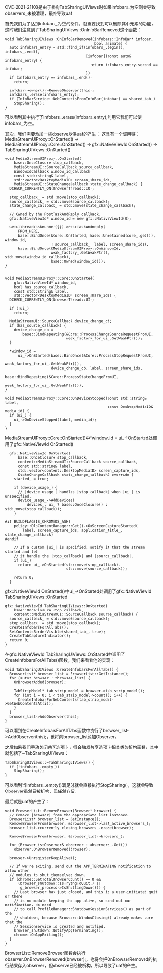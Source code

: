 CVE-2021-21108是由于析构TabSharingUIViews时如果infobars_为空则会导致observers_未被清理，最终导致uaf

首先我们为了达到infobars_为空的条件，就需要找到可以删除其中元素的功能，这时我们注意到了TabSharingUIViews::OnInfoBarRemoved这个函数：

```
void TabSharingUIViews::OnInfoBarRemoved(infobars::InfoBar* infobar,
                                         bool animate) {
  auto infobars_entry = std::find_if(infobars_.begin(), infobars_.end(),
                                     [infobar](const auto& infobars_entry) {
                                       return infobars_entry.second == infobar;
                                     });
  if (infobars_entry == infobars_.end())
    return;

  infobar->owner()->RemoveObserver(this);
  infobars_.erase(infobars_entry);
  if (InfoBarService::WebContentsFromInfoBar(infobar) == shared_tab_)
    StopSharing();
}
```
可以看到其中执行了infobars_.erase(infobars_entry);利用它我们可以使infobars_为空。

其次，我们需要添加一些observe以供uaf的产生：
这里有一个调用链：MediaStreamUIProxy::OnStarted() -> MediaStreamUIProxy::Core::OnStarted() -> gfx::NativeViewId OnStarted()
 -> TabSharingUIViews::OnStarted()
```
void MediaStreamUIProxy::OnStarted(
    base::OnceClosure stop_callback,
    MediaStreamUI::SourceCallback source_callback,
    WindowIdCallback window_id_callback,
    const std::string& label,
    std::vector<DesktopMediaID> screen_share_ids,
    MediaStreamUI::StateChangeCallback state_change_callback) {
  DCHECK_CURRENTLY_ON(BrowserThread::IO);

  stop_callback_ = std::move(stop_callback);
  source_callback_ = std::move(source_callback);
  state_change_callback_ = std::move(state_change_callback);

  // Owned by the PostTaskAndReply callback.
  gfx::NativeViewId* window_id = new gfx::NativeViewId(0);

  GetUIThreadTaskRunner({})->PostTaskAndReply(
      FROM_HERE,
      base::BindOnce(&Core::OnStarted, base::Unretained(core_.get()), window_id,
                     !!source_callback_, label, screen_share_ids),
      base::BindOnce(&MediaStreamUIProxy::OnWindowId,
                     weak_factory_.GetWeakPtr(), std::move(window_id_callback),
                     base::Owned(window_id)));
}


void MediaStreamUIProxy::Core::OnStarted(
    gfx::NativeViewId* window_id,
    bool has_source_callback,
    const std::string& label,
    std::vector<DesktopMediaID> screen_share_ids) {
  DCHECK_CURRENTLY_ON(BrowserThread::UI);

  if (!ui_)
    return;

  MediaStreamUI::SourceCallback device_change_cb;
  if (has_source_callback) {
    device_change_cb =
        base::BindRepeating(&Core::ProcessChangeSourceRequestFromUI,
                            weak_factory_for_ui_.GetWeakPtr());
  }

  *window_id =
      ui_->OnStarted(base::BindOnce(&Core::ProcessStopRequestFromUI,
                                    weak_factory_for_ui_.GetWeakPtr()),
                     device_change_cb, label, screen_share_ids,
                     base::BindRepeating(&Core::ProcessStateChangeFromUI,
                                         weak_factory_for_ui_.GetWeakPtr()));
}

void MediaStreamUIProxy::Core::OnDeviceStopped(const std::string& label,
                                               const DesktopMediaID& media_id) {
  if (ui_) {
    ui_->OnDeviceStopped(label, media_id);
  }
}
```
MediaStreamUIProxy::Core::OnStarted()中*window_id = ui_->OnStarted处调用了gfx::NativeViewId OnStarted()
```
  gfx::NativeViewId OnStarted(
      base::OnceClosure stop_callback,
      content::MediaStreamUI::SourceCallback source_callback,
      const std::string& label,
      std::vector<content::DesktopMediaID> screen_capture_ids,
      StateChangeCallback state_change_callback) override {
    started_ = true;

    if (device_usage_) {
      // |device_usage_| handles |stop_callback| when |ui_| is unspecified.
      device_usage_->AddDevices(
          devices_, ui_ ? base::OnceClosure() : std::move(stop_callback));
    }

#if BUILDFLAG(IS_CHROMEOS_ASH)
    policy::DlpContentManager::Get()->OnScreenCaptureStarted(
        label, screen_capture_ids, application_title_, state_change_callback);
#endif

    // If a custom |ui_| is specified, notify it that the stream started and let
    // it handle the |stop_callback| and |source_callback|.
    if (ui_)
      return ui_->OnStarted(std::move(stop_callback),
                            std::move(source_callback));

    return 0;
  }
```
gfx::NativeViewId OnStarted()中ui\_->OnStarted处调用了gfx::NativeViewId TabSharingUIViews::OnStarted

```
gfx::NativeViewId TabSharingUIViews::OnStarted(
    base::OnceClosure stop_callback,
    content::MediaStreamUI::SourceCallback source_callback) {
  source_callback_ = std::move(source_callback);
  stop_callback_ = std::move(stop_callback);
  CreateInfobarsForAllTabs();
  SetContentsBorderVisible(shared_tab_, true);
  CreateTabCaptureIndicator();
  return 0;
}
```
在gfx::NativeViewId TabSharingUIViews::OnStarted中调用了CreateInfobarsForAllTabs()函数，我们来看看他的实现：

```
void TabSharingUIViews::CreateInfobarsForAllTabs() {
  BrowserList* browser_list = BrowserList::GetInstance();
  for (auto* browser : *browser_list) {
    OnBrowserAdded(browser);

    TabStripModel* tab_strip_model = browser->tab_strip_model();
    for (int i = 0; i < tab_strip_model->count(); i++) {
      CreateInfobarForWebContents(tab_strip_model->GetWebContentsAt(i));
    }
  }
  browser_list->AddObserver(this);
}
```
可以看到在CreateInfobarsForAllTabs函数中执行了browser_list->AddObserver(this);，他将向browser_list添加Observer。

之后如果我们手动关闭共享选项卡，将会触发共享选项卡相关类的析构函数，其中就包括了~TabSharingUIViews：
```
TabSharingUIViews::~TabSharingUIViews() {
  if (!infobars_.empty())
    StopSharing();
}
```

可以看到当infobars_.empty()满足时就会直接执行StopSharing()，这就会导致Observer虽然已被析构，但任然存留。

最后就是uaf的产生了：

```
void BrowserList::RemoveBrowser(Browser* browser) {
  // Remove |browser| from the appropriate list instance.
  BrowserList* browser_list = GetInstance();
  RemoveBrowserFrom(browser, &browser_list->last_active_browsers_);
  browser_list->currently_closing_browsers_.erase(browser);

  RemoveBrowserFrom(browser, &browser_list->browsers_);

  for (BrowserListObserver& observer : observers_.Get())
    observer.OnBrowserRemoved(browser);

  browser->UnregisterKeepAlive();

  // If we're exiting, send out the APP_TERMINATING notification to allow other
  // modules to shut themselves down.
  if (chrome::GetTotalBrowserCount() == 0 &&
      (browser_shutdown::IsTryingToQuit() ||
       g_browser_process->IsShuttingDown())) {
    // Last browser has just closed, and this is a user-initiated quit or there
    // is no module keeping the app alive, so send out our notification. No need
    // to call ProfileManager::ShutdownSessionServices() as part of the
    // shutdown, because Browser::WindowClosing() already makes sure that the
    // SessionService is created and notified.
    browser_shutdown::NotifyAppTerminating();
    chrome::OnAppExiting();
  }
}
```
BrowserList::RemoveBrowser函数会执行observer.OnBrowserRemoved(browser);，他将会把OnBrowserRemoved的执行结果存入observer，但observe已经被析构，所以导致了uaf的产生。